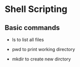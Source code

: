 # Shell Scripting

## Basic commands

- ls  to list all files

- pwd to print working directory

- mkdir to create new dirctory 

